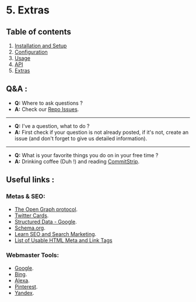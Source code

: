 # 5. Extras

## Table of contents

  1. [Installation and Setup](1-Installation-and-Setup.md)
  2. [Configuration](2-Configuration.md)
  3. [Usage](3-Usage.md)
  4. [API](4-API.md)
  5. [Extras](5-Extras.md)

## Q&A :

  * **Q:** Where to ask questions ?
  * **A:** Check our [Repo Issues](https://github.com/ARCANEDEV/SEO-Helper/issues?q=is%3Aissue+label%3Aquestion).

---

  * **Q:** I've a question, what to do ?
  * **A:** First check if your question is not already posted, if it's not, create an issue (and don't forget to give us detailed information).

---

  * **Q:** What is your favorite things you do on in your free time ?
  * **A:** Drinking coffee (Duh !) and reading [CommitStrip](http://www.commitstrip.com/en/).

## Useful links :

### Metas & SEO:

  * [The Open Graph protocol](http://ogp.me/).
  * [Twitter Cards](https://dev.twitter.com/cards/getting-started).
  * [Structured Data - Google](https://developers.google.com/structured-data/).
  * [Schema.org](http://schema.org/).
  * [Learn SEO and Search Marketing](https://moz.com/learn/seo).
  * [List of Usable HTML Meta and Link Tags](https://gist.github.com/kevinSuttle/1997924)

### Webmaster Tools:

  * [Google](https://support.google.com/webmasters/answer/79812).
  * [Bing](http://www.bing.com/webmaster/help/how-to-verify-ownership-of-your-site-afcfefc6).
  * [Alexa](http://crunchify.com/how-to-find-alexa-rank-meta-tag-value-for-all-in-one-webmaster-premium/).
  * [Pinterest](https://help.pinterest.com/en/articles/confirm-your-website).
  * [Yandex](https://tech.yandex.com/webmaster/doc/dg/reference/hosts-type-docpage/).
